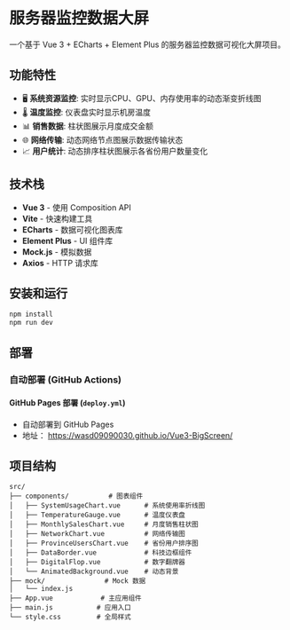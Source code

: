 # 服务器监控数据大屏

一个基于 Vue 3 + ECharts + Element Plus 的服务器监控数据可视化大屏项目。

## 功能特性

- 🖥️ **系统资源监控**: 实时显示CPU、GPU、内存使用率的动态渐变折线图
- 🌡️ **温度监控**: 仪表盘实时显示机房温度
- 📊 **销售数据**: 柱状图展示月度成交金额
- 🌐 **网络传输**: 动态网络节点图展示数据传输状态
- 📈 **用户统计**: 动态排序柱状图展示各省份用户数量变化

## 技术栈

- **Vue 3** - 使用 Composition API
- **Vite** - 快速构建工具
- **ECharts** - 数据可视化图表库
- **Element Plus** - UI 组件库
- **Mock.js** - 模拟数据
- **Axios** - HTTP 请求库

## 安装和运行

```bash
npm install
npm run dev
```

## 部署

### 自动部署 (GitHub Actions)

#### GitHub Pages 部署 (`deploy.yml`)
- 自动部署到 GitHub Pages
- 地址： https://wasd09090030.github.io/Vue3-BigScreen/


## 项目结构

```
src/
├── components/          # 图表组件
│   ├── SystemUsageChart.vue      # 系统使用率折线图
│   ├── TemperatureGauge.vue      # 温度仪表盘
│   ├── MonthlySalesChart.vue     # 月度销售柱状图
│   ├── NetworkChart.vue          # 网络传输图
│   ├── ProvinceUsersChart.vue    # 省份用户排序图
│   ├── DataBorder.vue            # 科技边框组件
│   ├── DigitalFlop.vue           # 数字翻牌器
│   └── AnimatedBackground.vue    # 动态背景
├── mock/               # Mock 数据
│   └── index.js
├── App.vue            # 主应用组件
├── main.js           # 应用入口
└── style.css         # 全局样式
```
